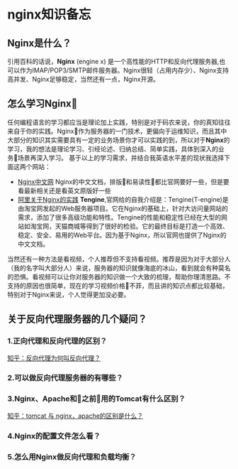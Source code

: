 # nginx知识备忘
## Nginx是什么？
引用百科的话说，**Nginx** (engine x) 是一个高性能的HTTP和反向代理服务器,也可以作为IMAP/POP3/SMTP邮件服务器。Nginx很轻（占用内存少）、Nginx支持高并发、Nginx足够稳定，当然还有一点，Nginx开源。

## 怎么学习Nginx
任何编程语言的学习都应当是理论加上实践，特别是对于码农来说，你的真知往往来自于你的实践。Nginx作为服务器的一门技术，更偏向于运维知识，而且其中大部分的知识其实需要具有一定的业务场景你才可以实践的到，所以对于**Nginx**的学习，我的想法是理论学习、引经论述、归纳总结、简单实践，具体到深入的业务场景再深入学习。
基于以上的学习需求，并结合我英语水平差的现状我选择下面这两个网站：

* [Nginx中文网](http://www.nginx.cn/doc/)
Nginx的中文文档，排版和易读性都比官网要好一些，但是要看最新相关还是看英文原版好一些
* [阿里关于Nginx的实践](http://tengine.taobao.org/)
**Tengine**,官网给的自我介绍是：Tengine(T-engine)是由淘宝网发起的Web服务器项目。它在Nginx的基础上，针对大访问量网站的需求，添加了很多高级功能和特性。Tengine的性能和稳定性已经在大型的网站如淘宝网，天猫商城等得到了很好的检验。它的最终目标是打造一个高效、稳定、安全、易用的Web平台。因为基于Nginx，所以官网也提供了Nginx的中文文档。

当然还有一种方法是看视频，个人推荐但不支持看视频。推荐是因为对于大部分人（我的名字叫大部分人）来说，服务器的知识就像海底的冰山，看到就会有种莫名的恐惧。看视频可以让你对服务器的知识做一个大致的梳理，帮助你理清思路。不支持的原因也很简单，现在的学习视频价格不菲，而且讲的知识点都比较基础，特别对于Nginx来说，个人觉得更加没必要。


## 关于反向代理服务器的几个疑问？
### 1.正向代理和反向代理的区别？
[知乎：反向代理为何叫反向代理？](https://www.zhihu.com/question/24723688/answer/128105528)
<br>
### 2.可以做反向代理服务器的有哪些？


### 3.Nginx、Apache和之前用的Tomcat有什么区别？
[知乎：tomcat 与 nginx，apache的区别是什么？](https://www.zhihu.com/question/32212996)
### 4.Nginx的配置文件怎么看？
### 5.怎么用Nginx做反向代理和负载均衡？
